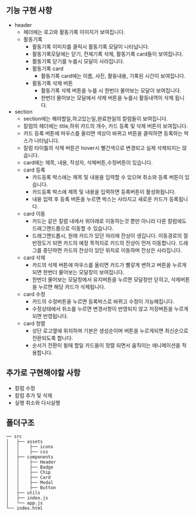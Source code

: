 ## 기능 구현 사항

- header
    - 헤더에는 로고와 활동기록 이미지가 보여집니다.
    - 활동기록
        - 활동기록 이미지를 클릭시 활동기록 모달이 나타납니다.
        - 활동기록모달에는 닫기, 전체기록 삭제, 활동기록 card들이 보여집니다.
        - 활동기록 닫기를 누를시 모달이 사라집니다.
        - 활동기록 card
            - 활동기록 card에는 이름, 사진, 활동내용, 기록된 시간이 보여집니다.
        - 활동기록 삭제 버튼
            - 활동기록 삭제 버튼을 누를 시 한번더 물어보는 모달이 보여집니다.
            - 한번더 물어보는 모달에서 삭제 버튼을 누를시 활동내역이 삭제 됩니다.
- section
    - section에는 해야할일,하고있는일,완료한일의 칼럼들이 보여집니다.
    - 칼럼의 헤더에는 title,하위 카드의 개수, 카드 등록 및 삭제 버튼이 보여집니다.
    - 카드 등록 버튼에 마우스를 올리면 색상이 바뀌고 버튼을 클릭하면 등록하는 박스가 나타납니다.
    - 칼럼 타이틀의 삭제 버튼은 hover시 빨간색으로 변경되고 실제 삭제되지는 않습니다.
    - card에는 제목, 내용, 작성자, 삭제버튼,수정버튼이 있습니다.
    - card 등록
        - 카드등록 박스에는 제목 및 내용을 입력할 수 있으며 취소와 등록 버튼이 있습니다.
        - 카드등록 박스에 제목 및 내용을 입력하면 등록버튼이 활성화됩니다.
        - 내용 입력 후 등록 버튼을 누르면 박스는 사라지고 새로운 카드가 등록됩니다.
    - card 이동
        - 카드는 같은 칼럼 내에서 위아래로 이동하는것 뿐만 아니라 다른 칼럼에도 드래그앤드롭으로 이동할 수 있습니다.
        - 드래그앤드롭시, 원래 카드가 있던 자리에 잔상이 생깁니다. 
        이동경로의 절반정도가 되면 카드의 예정 목적지로 카드의 잔상이 먼저 이동합니다.
        드래그를 중단하면 카드의 잔상이 있던 위치로 이동하며 잔상은 사라집니다.
    - card 삭제
        - 카드의 삭제 버튼에 마우스를 올리면 카드가 빨갛게 변하고 버튼을 누르게 되면 한번더 물어보는 모달창이 보여집니다.
        - 한번더 물어보는 모달창에서 유지버튼을 누르면 모달창만 닫히고, 삭제버튼을 누르면 해당 카드가 삭제됩니다.
    - card 수정
        - 카드의 수정버튼을 누르면 등록박스로 바뀌고 수정이 가능해집니다.
        - 수정상태에서 취소를 누르면 변경사항이 반영되지 않고 저장버튼을 누르게되면 반영됩니다.
    - card 정렬
        - 상단 로고옆에 위치하며 기본은 생성순이며 버튼을 누르게되면 최신순으로 전환되도록 합니다.
        - 순서가 전환이 될때 할일 카드들이 정렬 되면서 움직이는 애니메이션을 적용합니다.
        

## 추가로 구현해야할 사항

- 칼럼 수정
- 칼럼 추가 및 삭제
- 실행 취소와 다시실행

## 폴더구조

```
── src
│   ├── assets
│   │    ├── icons
│   │    ├── css
│   ├── components
│   │    ├── Header
│   │    ├── Badge
│   │    ├── Chip
│   │    ├── Card
│   │    ├── Modal
│   │    ├── Button
│   ├── utils
│   ├── index.js
│   └── app.js
└── index.html
```